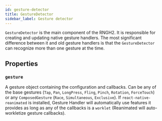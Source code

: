 ```yaml
---
id: gesture-detector
title: GestureDetector
sidebar_label: Gesture detector
---
```


`GestureDetector` is the main component of the RNGH2. It is responsible for creating and updating native gesture handlers. The most significant difference between it and old gesture handlers is that the `GestureDetector` can recognize more than one gesture at the time.

## Properties

### `gesture`

A gesture object containing the configuration and callbacks. Can be any of the base gestures (`Tap`, `Pan`, `LongPress`, `Fling`, `Pinch`, `Rotation`, `ForceTouch`) or any `ComposedGesture` (`Race`, `Simultaneous`, `Exclusive`). If `react-native-reanimated` is installed, Gesture Handler will automatically use features it provides as long as any of the callbacks is a `worklet` (Reanimated will auto-workletize gesture callbacks).
